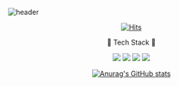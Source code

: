 
![header](https://capsule-render.vercel.app/api?type=soft&color=auto&height=150&section=header&text=i'm_taese0_0ng&fontSize=50&animation=twinkling)

<div>

  <div align=center>
  



[![Hits](https://hits.seeyoufarm.com/api/count/incr/badge.svg?url=https%3A%2F%2Fgithub.com%2Ftaese0ng&count_bg=%2379C83D&title_bg=%23555555&icon=&icon_color=%23E7E7E7&title=hits&edge_flat=false)](https://hits.seeyoufarm.com)
	
  </div>

  <div align=center>	
    👀 Tech Stack 👀

</div>

  <div align=center>
 
  

  <img src="https://img.shields.io/badge/JavaScript-ffb13b?style=flat-square&logo=javascript&logoColor=white"/></a>
  <img src="https://img.shields.io/badge/TypeScript-3178C6?style=flat-square&logo=TypeScript&logoColor=white"/></a>
    <img src="https://img.shields.io/badge/ReactNative-61DAFB?style=flat-square&logo=React&logoColor=white"/></a>
    <img src="https://img.shields.io/badge/ReactJS-61DAFB?style=flat-square&logo=React&logoColor=white"/></a>
    

  
  </div>
  
  </div>
    <div align=center>
  
  [![Anurag's GitHub stats](https://github-readme-stats.vercel.app/api?username=taese0ng)](https://github.com/anuraghazra/github-readme-stats)

  
  </div>
